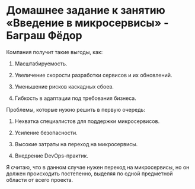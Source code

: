 # Домашнее задание к занятию «Введение в микросервисы» - Баграш Фёдор

Компания получит такие выгоды, как:

1. Масштабируемость.

2. Увеличение скорости разработки сервисов и их обновлений.

3. Уменьшение рисков каскадных сбоев.

4. Гибкость в адаптации под требования бизнеса.

Проблемы, которые нужно решить в первую очередь:

1. Нехватка специалистов для поддержки микросервисов.

2. Усиление безопасности.

3. Высокие затраты на переход на микросервисы.

4. Внедрение DevOps-практик.

Я считаю, что в данном случае нужен переход на микросервисы, но он должен происходить постепенно, выделяя по одной предметной области от всего проекта.